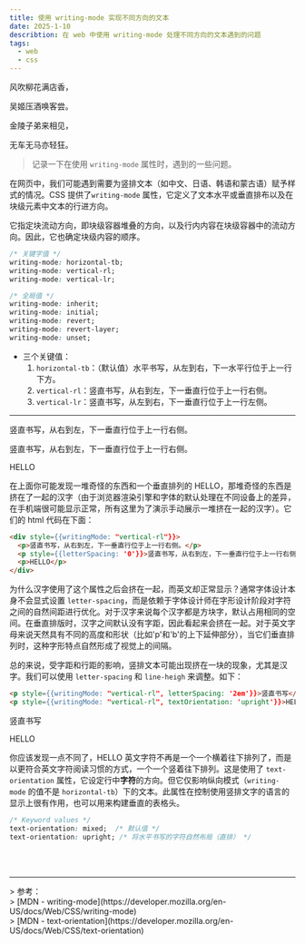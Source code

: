 ```yaml
---
title: 使用 writing-mode 实现不同方向的文本
date: 2025-1-10
describtion: 在 web 中使用 writing-mode 处理不同方向的文本遇到的问题
tags:
  - web
  - css
---
```


<div className="text-sky-300 tracking-[2em]" style={{writingMode: "vertical-lr", lineHeight: 4}}>
  <p>风吹柳花满店香，</p>
  <p>吴姬压酒唤客尝。</p>
  <p>金陵子弟来相见，</p>
  <p>无车无马亦轻狂。</p>
</div>

> 记录一下在使用 `writing-mode` 属性时，遇到的一些问题。

在网页中，我们可能遇到需要为竖排文本（如中文、日语、韩语和蒙古语）赋予样式的情况。CSS 提供了`writing-mode` 属性，它定义了文本水平或垂直排布以及在块级元素中文本的行进方向。

它指定块流动方向，即块级容器堆叠的方向，以及行内内容在块级容器中的流动方向。因此，它也确定块级内容的顺序。

```css
/* 关键字值 */
writing-mode: horizontal-tb;
writing-mode: vertical-rl;
writing-mode: vertical-lr;

/* 全局值 */
writing-mode: inherit;
writing-mode: initial;
writing-mode: revert;
writing-mode: revert-layer;
writing-mode: unset;
```

- 三个关键值：
  1. `horizontal-tb`：（默认值）水平书写，从左到右，下一水平行位于上一行下方。
  2. `vertical-rl`：竖直书写，从右到左，下一垂直行位于上一行右侧。
  3. `vertical-lr`：竖直书写，从左到右，下一垂直行位于上一行左侧。

<hr />

<div style={{writingMode: "vertical-rl"}}>
  <p>竖直书写，从右到左，下一垂直行位于上一行右侧。</p>
  <p style={{letterSpacing: '0'}}>竖直书写，从右到左，下一垂直行位于上一行右侧。</p>
  <p>HELLO</p>
</div>

在上面你可能发现一堆奇怪的东西和一个垂直排列的 HELLO，那堆奇怪的东西是挤在了一起的汉字（由于浏览器渲染引擎和字体的默认处理在不同设备上的差异，在手机端很可能显示正常，所有这里为了演示手动展示一堆挤在一起的汉字）。它们的 html 代码在下面：

```html
<div style={{writingMode: "vertical-rl"}}>
  <p>竖直书写，从右到左，下一垂直行位于上一行右侧。</p>
  <p style={{letterSpacing: '0'}}>竖直书写，从右到左，下一垂直行位于上一行右侧。</p>
  <p>HELLO</p>
</div>
```

为什么汉字使用了这个属性之后会挤在一起，而英文却正常显示？通常字体设计本身不会显式设置 `letter-spacing`，而是依赖于字体设计师在字形设计阶段对字符之间的自然间距进行优化。对于汉字来说每个汉字都是方块字，默认占用相同的空间。在垂直排版时，汉字之间默认没有字距，因此看起来会挤在一起。对于英文字母来说天然具有不同的高度和形状（比如'p'和'b'的上下延伸部分），当它们垂直排列时，这种字形特点自然形成了视觉上的间隔。

总的来说，受字距和行距的影响，竖排文本可能出现挤在一块的现象，尤其是汉字。我们可以使用 `letter-spacing` 和 `line-heigh` 来调整。如下：

```html
<p style={{writingMode: "vertical-rl", letterSpacing: '2em'}}>竖直书写</p>
<p style={{writingMode: "vertical-rl", textOrientation: 'upright'}}>HELLO</p>
```

<p style={{writingMode: "vertical-rl", letterSpacing: '2em'}}>竖直书写</p>
<p style={{writingMode: "vertical-rl", textOrientation: 'upright'}}>HELLO</p>

你应该发现一点不同了，HELLO 英文字符不再是一个一个横着往下排列了，而是以更符合英文字符阅读习惯的方式，一个一个竖着往下排列。这是使用了 `text-orientation` 属性，它设定行中**字符**的方向。但它仅影响纵向模式（`writing-mode` 的值不是 `horizontal-tb`）下的文本。此属性在控制使用竖排文字的语言的显示上很有作用，也可以用来构建垂直的表格头。

```css
/* Keyword values */
text-orientation: mixed;  /* 默认值 */ 
text-orientation: upright; /* 将水平书写的字符自然布局（直排） */
```

<br />
<br />
<hr />
> 参考：<br />
> [MDN - writing-mode](https://developer.mozilla.org/en-US/docs/Web/CSS/writing-mode)<br />
> [MDN - text-orientation](https://developer.mozilla.org/en-US/docs/Web/CSS/text-orientation)